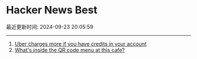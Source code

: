 # Hacker News Best

最近更新时间: 2024-09-23 20:05:59

--- 
1. [Uber charges more if you have credits in your account](https://viewfromthewing.com/uber-caught-overcharging-how-having-credits-in-your-account-might-be-costing-you/) 
2. [What's inside the QR code menu at this cafe?](https://peabee.substack.com/p/whats-inside-the-qr-code-menu-at) 
